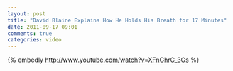 ```yaml
---
layout: post
title: "David Blaine Explains How He Holds His Breath for 17 Minutes"
date: 2011-09-17 09:01
comments: true
categories: video
---
```

{% embedly http://www.youtube.com/watch?v=XFnGhrC_3Gs %}
